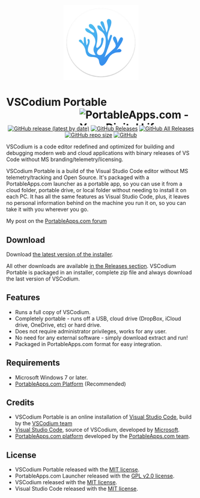<p align="center">
	<img src="./VSCodiumPortable/App/AppInfo/appicon_256.png" alt="VSCodium logo" width="200" />
</p>

# VSCodium Portable<a href="https://portableapps.com/"><img src="https://cdn.portableapps.com/portableapps.com_1546.png" width="309" height="45" alt="PortableApps.com - Your Digital Life, Anywhere" title="PortableApps.com - Your Digital Life, Anywhere" align="right"></a>

<p align="center">
	<a href="https://github.com/Makazzz/VSCodiumPortable/releases/latest"><img alt="GitHub release (latest by date)" src="https://img.shields.io/github/v/release/Makazzz/VSCodiumPortable?color=0cf&logo=Visual%20Studio%20Code"></a>
	<a href="https://github.com/Makazzz/VSCodiumPortable/releases/latest"><img alt="GitHub Releases" src="https://img.shields.io/github/downloads/Makazzz/VSCodiumPortable/latest/total?color=blue"></a>
	<a href="https://github.com/Makazzz/VSCodiumPortable/releases"><img alt="GitHub All Releases" src="https://img.shields.io/github/downloads/Makazzz/VSCodiumPortable/total?color=0cf"></a>
	<a href="https://github.com/Makazzz/VSCodiumPortable"><img alt="GitHub repo size" src="https://img.shields.io/github/repo-size/Makazzz/VSCodiumPortable?color=blue"></a>
	<a href="https://raw.githubusercontent.com/Makazzz/VSCodiumPortable/master/LICENSE"><img alt="GitHub" src="https://img.shields.io/github/license/Makazzz/VSCodiumPortable?color=0cf"></a>
</p>

VSCodium is a code editor redefined and optimized for building and debugging modern web and cloud applications with binary releases of VS Code without MS branding/telemetry/licensing.

VSCodium Portable is a build of the Visual Studio Code editor without MS telemetry/tracking and Open Source. It's packaged with a PortableApps.com launcher as a portable app, so you can use it from a cloud folder, portable drive, or local folder without needing to install it on each PC. It has all the same features as Visual Studio Code, plus, it leaves no personal information behind on the machine you run it on, so you can take it with you wherever you go.

My post on the [PortableApps.com forum](https://portableapps.com/node/60330)

## Download

Download [the latest version of the installer][D1].

All other downloads are available [in the Releases section][D2]. VSCodium Portable
is packaged in an installer, complete zip file and always download the last version of VSCodium.

[D1]: https://github.com/Makazzz/VSCodiumPortable/releases/latest
[D2]: https://github.com/Makazzz/VSCodiumPortable/releases

## Features

*	Runs a full copy of VSCodium.
*	Completely portable - runs off a USB, cloud drive (DropBox, iCloud drive, OneDrive, etc) or hard drive.
*	Does not require administrator privileges, works for any user.
*	No need for any external software - simply download extract and run!
*	Packaged in PortableApps.com format for easy integration.

## Requirements

*	Microsoft Windows 7 or later.
*	[PortableApps.com Platform](https://PortableApps.com/download) (Recommended)

## Credits

*	VSCodium Portable is an online installation of [Visual Studio Code](https://vscodium.com/), build by the [VSCodium team](https://github.com/VSCodium/vscodium)
*	[Visual Studio Code](https://code.visualstudio.com), source of VSCodium, developed by [Microsoft](https://www.microsoft.com).
*	[PortableApps.com platform](https://portableapps.com/download) developed by the [PortableApps.com team](https://portableapps.com).

## License

*	VSCodium Portable released with the [MIT license](https://raw.githubusercontent.com/Makazzz/VSCodiumPortable/master/LICENSE).
*	PortableApps.com Launcher released with the [GPL v2.0 license](https://raw.githubusercontent.com/Makazzz/VSCodiumPortable/master/VSCodiumPortable/Other/Source/LauncherLicense.txt).
*	VSCodium released with the [MIT license](https://raw.githubusercontent.com/VSCodium/vscodium/master/LICENSE).
*	Visual Studio Code released with the [MIT license](https://raw.githubusercontent.com/microsoft/vscode/master/LICENSE.txt).
